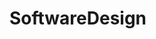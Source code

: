 # SoftwareDesign

[github-actions-shield]: https://github.com/sloboegen98/SoftwareDesign/actions/workflows/ci.yml/badge.svg

